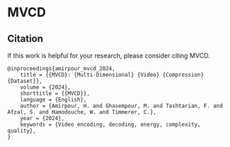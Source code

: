 # MVCD

## Citation

If this work is helpful for your research, please consider citing MVCD.

```
@inproceedings{amirpour_mvcd_2024,
	title = {{MVCD}: {Multi-Dimensional} {Video} {Compression} {Dataset}},
	volume = {2024},
	shorttitle = {{MVCD}},
	language = {English},
	author = {Amirpour, H. and Ghasempour, M. and Tashtarian, F. and Afzal, S. and Hamodouche, W. and Timmerer, C.},
	year = {2024},
	keywords = {Video encoding, decoding, energy, complexity, quality},
}
```
